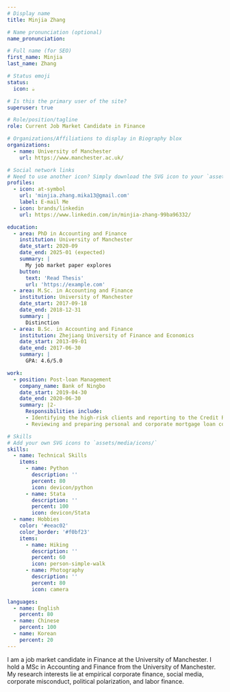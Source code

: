 ```yaml
---
# Display name
title: Minjia Zhang

# Name pronunciation (optional)
name_pronunciation:

# Full name (for SEO)
first_name: Minjia
last_name: Zhang

# Status emoji
status:
  icon: ☕️

# Is this the primary user of the site?
superuser: true

# Role/position/tagline
role: Current Job Market Candidate in Finance

# Organizations/Affiliations to display in Biography blox
organizations:
  - name: University of Manchester
    url: https://www.manchester.ac.uk/

# Social network links
# Need to use another icon? Simply download the SVG icon to your `assets/media/icons/` folder.
profiles:
  - icon: at-symbol
    url: 'minjia.zhang.mika13@gmail.com'
    label: E-mail Me
  - icon: brands/linkedin
    url: https://www.linkedin.com/in/minjia-zhang-99ba96332/

education:
  - area: PhD in Accounting and Finance
    institution: University of Manchester
    date_start: 2020-09
    date_end: 2025-01 (expected)
    summary: |
      My job market paper explores 
    button:
      text: 'Read Thesis'
      url: 'https://example.com'
  - area: M.Sc. in Accounting and Finance
    institution: University of Manchester
    date_start: 2017-09-18
    date_end: 2018-12-31
    summary: |
      Distinction
  - area: B.Sc. in Accounting and Finance
    institution: Zhejiang University of Finance and Economics
    date_start: 2013-09-01
    date_end: 2017-06-30
    summary: |
      GPA: 4.6/5.0

work:
  - position: Post-loan Management
    company_name: Bank of Ningbo
    date_start: 2019-04-30
    date_end: 2020-06-30
    summary: |2-
      Responsibilities include:
      - Identifying the high-risk clients and reporting to the Credit Risk Department timely.
      - Reviewing and preparing personal and corporate mortgage loan contracts in the internal system. 

# Skills
# Add your own SVG icons to `assets/media/icons/`
skills:
  - name: Technical Skills
    items:
      - name: Python
        description: ''
        percent: 80
        icon: devicon/python
      - name: Stata
        description: ''
        percent: 100
        icon: devicon/Stata
  - name: Hobbies
    color: '#eeac02'
    color_border: '#f0bf23'
    items:
      - name: Hiking
        description: ''
        percent: 60
        icon: person-simple-walk
      - name: Photography
        description: ''
        percent: 80
        icon: camera

languages:
  - name: English
    percent: 80
  - name: Chinese
    percent: 100
  - name: Korean
    percent: 20
---
```


I am a job market candidate in Finance at the University of Manchester. I hold a MSc in Accounting and Finance from the University of Manchester. My research interests lie at empirical corporate finance, social media, corporate misconduct, political polarization, and labor finance.
